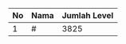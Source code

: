 | No | Nama            | Jumlah Level |
|----|-----------------|--------------|
| 1  | #    |    3825        |
